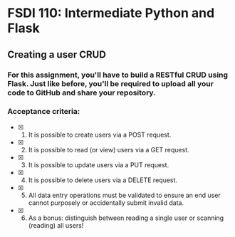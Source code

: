 # FSDI 110: Intermediate Python and Flask

## Creating a user CRUD

### For this assignment, you'll have to build a RESTful CRUD using Flask. Just like before, you'll be required to upload all your code to GitHub  and share your repository.

 

### Acceptance criteria:

-[x] 1. It is possible to create users via a POST request.

-[x] 2. It is possible to read (or view) users via a GET request.

-[x] 3. It is possible to update users via a PUT request.

-[x] 4. It is possible to delete users via a DELETE request.

-[x] 5. All data entry operations must be validated to ensure an end user cannot purposely or accidentally submit invalid data.

-[x] 6. As a bonus: distinguish between reading a single user or scanning (reading) all users!
